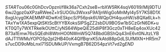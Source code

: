 $START$ou06c0GhDcvOpznI/f8k36a7Cxh2seB+rbXW5RK4sqV601l9/Mlj9DTU6wJ2gpz0aXPzaRWeeZ+lrSUOGlu3WxxsF9A1jnWigGoMnMyI4y5Y7KS8D1X8xgUcyg0KAEMMP4DwKnESkpcS/P56psk6UWQpOH4quohW/s8QXa6Lk+hTAxYw1XA5expQtSKtScBtYYBXoksSlPSgZZ2sbDU9BOSw1bSCzGrN6DK+uKT0QTy7WXTRkeIkOUttC/yNS64WpeQiE25dliP8f3Gcz0xTH8eEq4oxXUc42B73a1Emw76sSQEdhl8WtnHO0NWmW5Q74BbdGBShQq43nE6vt0NJtzLYBdAJT11WMuYOPOSp2pI2HB40oK4QIfBqrxK5/kAtd88pGdLSUfMXN+HR5m7s7ucDD9oMbLnxl71SDUMkUP/VxmgB7B62D54pzVt7vd2g$END$